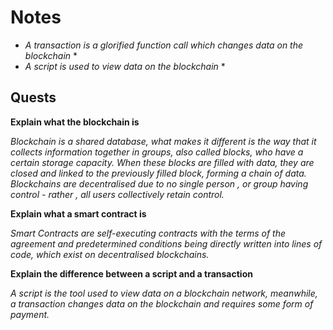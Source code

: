 # Notes
* *A transaction is a glorified function call which changes data on the blockchain* *
* *A script is used to view data on the blockchain* *

## Quests

**Explain what the blockchain is**

*Blockchain is a shared database, what makes it different is the way that it collects information together in groups, also called blocks, who have a certain storage capacity.*
*When these blocks are filled with data, they are closed and linked to the previously filled block, forming a chain of data.*
*Blockchains are decentralised due to no single person , or group having control - rather , all users collectively retain control.*

**Explain what a smart contract is**

*Smart Contracts are self-executing contracts with the terms of the agreement and predetermined conditions being directly written into lines of code, which exist on decentralised blockchains.*

**Explain the difference between a script and a transaction**

*A script is the tool used to view data on a blockchain network, meanwhile, a transaction changes data on the blockchain and requires some form of payment.*
